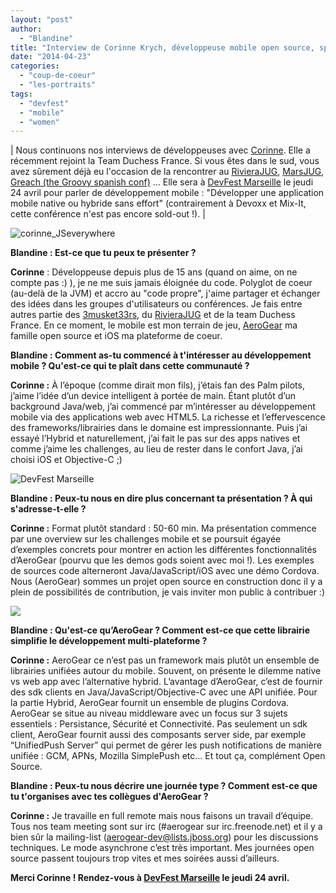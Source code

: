 ```yaml
---
layout: "post"
author: 
  - "Blandine"
title: "Interview de Corinne Krych, développeuse mobile open source, speakeuse à DevFest Marseille"
date: "2014-04-23"
categories: 
  - "coup-de-coeur"
  - "les-portraits"
tags: 
  - "devfest"
  - "mobile"
  - "women"
---
```


| Nous continuons nos interviews de développeuses avec [Corinne](https://twitter.com/corinnekrych). Elle a récemment rejoint la Team Duchess France. Si vous êtes dans le sud, vous avez sûrement déjà eu l'occasion de la rencontrer au [RivieraJUG](http://rivierajug.org/xwiki/bin/view/Main/WebHome), [MarsJUG](http://marsjug.org/), [Greach (the Groovy spanish conf)](http://greach.es/) ... Elle sera à [DevFest Marseille](http://www.devfestmarseille.com/) le jeudi 24 avril pour parler de développement mobile : "Développer une application mobile native ou hybride sans effort" (contrairement à Devoxx et Mix-It, cette conférence n'est pas encore sold-out !). |

![corinne_JSeverywhere](/assets/2014/04/2014-04-23-interview-de-corinne-krych-developpeuse-mobile-open-source-speakeuse-a-devfest-marseille/corinne_JSeverywhere-242x300.png)

**Blandine : Est-ce que tu peux te présenter ?**

**Corinne** : Développeuse depuis plus de 15 ans (quand on aime, on ne compte pas :) ), je ne me suis jamais éloignée du code. Polyglot de coeur (au-delà de la JVM) et accro au "code propre", j'aime partager et échanger des idées dans les groupes d'utilisateurs ou conférences. Je fais entre autres partie des [3musket33rs](http://3musket33rs.github.io/), du [RivieraJUG](http://www.meetup.com/Riviera-Groovy-Grails-User-Group) et de la team Duchess France. En ce moment, le mobile est mon terrain de jeu, [AeroGear](http://aerogear.org/) ma famille open source et iOS ma plateforme de coeur.

**Blandine : Comment as-tu commencé à t'intéresser au développement mobile ? Qu'est-ce qui te plaît dans cette communauté ?**

**Corinne :** À l’époque (comme dirait mon fils), j’étais fan des Palm pilots, j’aime l’idée d’un device intelligent à portée de main. Étant plutôt d’un background Java/web, j’ai commencé par m’intéresser au développement mobile via des applications web avec HTML5. La richesse et l’effervescence des frameworks/librairies dans le domaine est impressionnante. Puis j’ai essayé l’Hybrid et naturellement, j’ai fait le pas sur des apps natives et comme j’aime les challenges, au lieu de rester dans le confort Java, j’ai choisi iOS et Objective-C ;)

![DevFest Marseille](/assets/2014/04/2014-04-23-interview-de-corinne-krych-developpeuse-mobile-open-source-speakeuse-a-devfest-marseille/devfest.jpg "DevFest Marseille")

**Blandine : Peux-tu nous en dire plus concernant ta présentation ? À qui s'adresse-t-elle ?**

**Corinne :** Format plutôt standard : 50-60 min. Ma présentation commence par une overview sur les challenges mobile et se poursuit égayée d’exemples concrets pour montrer en action les différentes fonctionnalités d’AeroGear (pourvu que les demos gods soient avec moi !). Les exemples de sources code alterneront Java/JavaScript/iOS avec une démo Cordova. Nous (AeroGear) sommes un projet open source en construction donc il y a plein de possibilités de contribution, je vais inviter mon public à contribuer :)

[![](/assets/2014/04/2014-04-23-interview-de-corinne-krych-developpeuse-mobile-open-source-speakeuse-a-devfest-marseille/aerogear_logo.png)](http://aerogear.org/)

**Blandine : Qu'est-ce qu’AeroGear ? Comment est-ce que cette librairie simplifie le développement multi-plateforme ?**

**Corinne :** AeroGear ce n’est pas un framework mais plutôt un ensemble de librairies unifiées autour du mobile. Souvent, on présente le dilemme native vs web app avec l’alternative hybrid. L’avantage d’AeroGear, c’est de fournir des sdk clients en Java/JavaScript/Objective-C avec une API unifiée. Pour la partie Hybrid, AeroGear fournit un ensemble de plugins Cordova. AeroGear se situe au niveau middleware avec un focus sur 3 sujets essentiels : Persistance, Sécurité et Connectivité. Pas seulement un sdk client, AeroGear fournit aussi des composants server side, par exemple “UnifiedPush Server” qui permet de gérer les push notifications de manière unifiée : GCM, APNs, Mozilla SimplePush etc… Et tout ça, complément Open Source.

**Blandine : Peux-tu nous décrire une journée type ? Comment est-ce que tu t'organises avec tes collègues d'AeroGear ?**

**Corinne :** Je travaille en full remote mais nous faisons un travail d’équipe. Tous nos team meeting sont sur irc (#aerogear sur irc.freenode.net) et il y a bien sûr la mailing-list (aerogear-dev@lists.jboss.org) pour les discussions techniques. Le mode asynchrone c’est très important. Mes journées open source passent toujours trop vites et mes soirées aussi d’ailleurs.

**Merci Corinne ! Rendez-vous à [DevFest Marseille](https://www.eventbrite.fr/e/billets-devfest-marseille-2014-9475799371) le jeudi 24 avril.**
